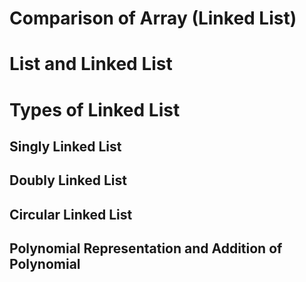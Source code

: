 # Comparison of Array (Linked List)
# List and Linked List
# Types of Linked List
## Singly Linked List
## Doubly Linked List
## Circular Linked List
## Polynomial Representation and Addition of Polynomial 

